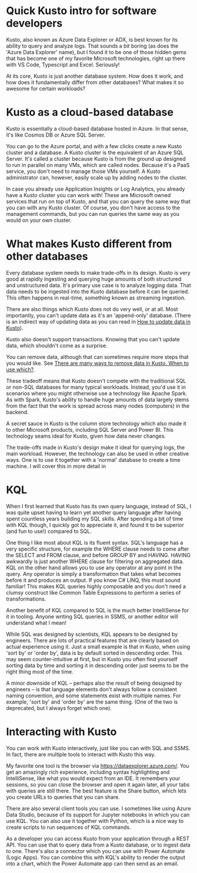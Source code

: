 # Quick Kusto intro for software developers

Kusto, also known as Azure Data Explorer or ADX, is best known for its ability to query and analyze logs. That sounds a bit boring (as does the 'Azure Data Explorer' name), but I found it to be one of those hidden gems that has become one of my favorite Microsoft technologies, right up there with VS Code, Typescript and Excel. Seriously!

At its core, Kusto is just another database system. How does it work, and how does it fundamentally differ from other databases? What makes it so awesome for certain workloads?

# Kusto as a cloud-based database

Kusto is essentially a cloud-based database hosted in Azure. In that sense, it's like Cosmos DB or Azure SQL Server.

You can go to the Azure portal, and with a few clicks create a new Kusto cluster and a database. A Kusto cluster is the equivalent of an Azure SQL Server. It's called a cluster because Kusto is from the ground up designed to run in parallel on many VMs, which are called nodes. Because it's a PaaS service, you don't need to manage those VMs yourself. A Kusto administrator can, however, easily scale up by adding nodes to the cluster.

In case you already use Application Insights or Log Analytics, you already have a Kusto cluster you can work with! These are Microsoft owned services that run on top of Kusto, and that you can query the same way that you can with any Kusto cluster. Of course, you don't have access to the management commands, but you can run queries the same way as you would on your own cluster.

# What makes Kusto different from other databases

Every database system needs to make trade-offs in its design. Kusto is very good at rapidly ingesting and querying huge amounts of both structured and unstructured data. It's primary use case is to analyze logging data. That data needs to be ingested into the Kusto database before it can be queried. This often happens in real-time, something known as streaming ingestion.

There are also things which Kusto does not do very well, or at all. Most importantly, you can't update data as it's an 'append-only' database. (There is an indirect way of updating data as you can read in [How to update data in Kusto](https://andreas-deruiter.github.io/2022/07/12/how-to-update-data-in-kusto.html)).

Kusto also doesn't support transactions. Knowing that you can't update data, which shouldn't come as a surprise.

You can remove data, although that can sometimes require more steps that you would like. See [There are many ways to remove data in Kusto. When to use which?](https://andreas-deruiter.github.io/2022/07/12/there-are-many-ways-to-delete-data-in-kusto.html).

These tradeoff means that Kusto doesn't compete with the traditional SQL or non-SQL databases for many typical workloads. Instead, you'd use it in scenarios where you might otherwise use a technology like Apache Spark. As with Spark, Kusto's ability to handle huge amounts of data largely stems from the fact that the work is spread across many nodes (computers) in the backend.

A secret sauce in Kusto is the column store technology which also made it to other Microsoft products, including SQL Server and Power BI. This technology seams ideal for Kusto, given how data never changes.

The trade-offs made in Kusto's design make it ideal for querying logs, the main workload. However, the technology can also be used in other creative ways. One is to use it together with a 'normal' database to create a time machine. I will cover this in more detail in

# KQL

When I first learned that Kusto has its own query language, instead of SQL, I was quite upset having to learn yet another query language after having spent countless years building my SQL skills. After spending a bit of time with KQL though, I quickly got to appreciate it, and found it to be superior (and fun to use!) compared to SQL.

One thing I like most about KQL is its fluent syntax. SQL's language has a very specific structure, for example the WHERE clause needs to come after the SELECT and FROM clause, and before GROUP BY and HAVING. HAVING awkwardly is just another WHERE clause for filtering on aggregated data. KQL on the other hand allows you to use any operator at any point in the query. Any operator is simply a transformation that takes what becomes before it and produces an output. If you know C\# LINQ, this must sound familiar! This makes KQL queries highly composable and you don't need a clumsy construct like Common Table Expressions to perform a series of transformations.

Another benefit of KQL compared to SQL is the much better IntelliSense for it in tooling. Anyone writing SQL queries in SSMS, or another editor will understand what I mean!

While SQL was designed by scientists, KQL appears to be designed by engineers. There are lots of practical features that are clearly based on actual experience using it. Just a small example is that in Kusto, when using 'sort by' or 'order by', data is by default sorted in descending order. This may seem counter-intuitive at first, but in Kusto you often find yourself sorting data by time and sorting it in descending order just seems to be the right thing most of the time.

A minor downside of KQL – perhaps also the result of being designed by engineers – is that language elements don't always follow a consistent naming convention, and some statements exist with multiple names. For example, 'sort by' and 'order by' are the same thing. (One of the two is deprecated, but I always forget which one).

# Interacting with Kusto

You can work with Kusto interactively, just like you can with SQL and SSMS. In fact, there are multiple tools to interact with Kusto this way.

My favorite one tool is the browser via https://dataexplorer.azure.com/. You get an amazingly rich experience, including syntax highlighting and IntelliSense, like what you would expect from an IDE. It remembers your sessions, so you can close the browser and open it again later, all your tabs with queries are still there. The best feature is the Share button, which lets you create URLs to queries that you can share.

There are also several client tools you can use. I sometimes like using Azure Data Studio, because of its support for Jupyter notebooks in which you can use KQL. You can also use it together with Python, which is a nice way to create scripts to run sequences of KQL commands.

As a developer you can access Kusto from your application through a REST API. You can use that to query data from a Kusto database, or to ingest data to one. There's also a connector which you can use with Power Automate (Logic Apps). You can combine this with KQL's ability to render the output into a chart, which the Power Automate app can then send as an email.
